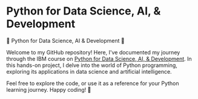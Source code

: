 # Python for Data Science, AI, & Development

🐍 Python for Data Science, AI & Development 🚀

Welcome to my GitHub repository! Here, I've documented my journey through the IBM course on <a href="https://www.coursera.org/learn/python-for-applied-data-science-ai">Python for Data Science, AI, & Development</a>. In this hands-on project, I delve into the world of Python programming, exploring its applications in data science and artificial intelligence.

Feel free to explore the code, or use it as a reference for your Python learning journey. Happy coding! 🚀
